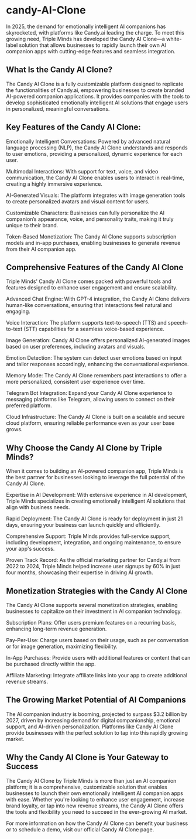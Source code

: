 # candy-AI-Clone
In 2025, the demand for emotionally intelligent AI companions has skyrocketed, with platforms like Candy.ai leading the charge. To meet this growing need, Triple Minds has developed the Candy AI Clone—a white-label solution that allows businesses to rapidly launch their own AI companion apps with cutting-edge features and seamless integration.

## What Is the Candy AI Clone?

The Candy AI Clone is a fully customizable platform designed to replicate the functionalities of Candy.ai, empowering businesses to create branded AI-powered companion applications. It provides companies with the tools to develop sophisticated emotionally intelligent AI solutions that engage users in personalized, meaningful conversations.

## Key Features of the Candy AI Clone:

Emotionally Intelligent Conversations: Powered by advanced natural language processing (NLP), the Candy AI Clone understands and responds to user emotions, providing a personalized, dynamic experience for each user.

Multimodal Interactions: With support for text, voice, and video communication, the Candy AI Clone enables users to interact in real-time, creating a highly immersive experience.

AI-Generated Visuals: The platform integrates with image generation tools to create personalized avatars and visual content for users.

Customizable Characters: Businesses can fully personalize the AI companion’s appearance, voice, and personality traits, making it truly unique to their brand.

Token-Based Monetization: The Candy AI Clone supports subscription models and in-app purchases, enabling businesses to generate revenue from their AI companion app.

## Comprehensive Features of the Candy AI Clone

Triple Minds' Candy AI Clone comes packed with powerful tools and features designed to enhance user engagement and ensure scalability.

Advanced Chat Engine: With GPT-4 integration, the Candy AI Clone delivers human-like conversations, ensuring that interactions feel natural and engaging.

Voice Interaction: The platform supports text-to-speech (TTS) and speech-to-text (STT) capabilities for a seamless voice-based experience.

Image Generation: Candy AI Clone offers personalized AI-generated images based on user preferences, including avatars and visuals.

Emotion Detection: The system can detect user emotions based on input and tailor responses accordingly, enhancing the conversational experience.

Memory Mode: The Candy AI Clone remembers past interactions to offer a more personalized, consistent user experience over time.

Telegram Bot Integration: Expand your Candy AI Clone experience to messaging platforms like Telegram, allowing users to connect on their preferred platform.

Cloud Infrastructure: The Candy AI Clone is built on a scalable and secure cloud platform, ensuring reliable performance even as your user base grows.

## Why Choose the Candy AI Clone by Triple Minds?

When it comes to building an AI-powered companion app, Triple Minds is the best partner for businesses looking to leverage the full potential of the Candy AI Clone.

Expertise in AI Development: With extensive experience in AI development, Triple Minds specializes in creating emotionally intelligent AI solutions that align with business needs.

Rapid Deployment: The Candy AI Clone is ready for deployment in just 21 days, ensuring your business can launch quickly and efficiently.

Comprehensive Support: Triple Minds provides full-service support, including development, integration, and ongoing maintenance, to ensure your app's success.

Proven Track Record: As the official marketing partner for Candy.ai from 2022 to 2024, Triple Minds helped increase user signups by 60% in just four months, showcasing their expertise in driving AI growth.

## Monetization Strategies with the Candy AI Clone

The Candy AI Clone supports several monetization strategies, enabling businesses to capitalize on their investment in AI companion technology.

Subscription Plans: Offer users premium features on a recurring basis, enhancing long-term revenue generation.

Pay-Per-Use: Charge users based on their usage, such as per conversation or for image generation, maximizing flexibility.

In-App Purchases: Provide users with additional features or content that can be purchased directly within the app.

Affiliate Marketing: Integrate affiliate links into your app to create additional revenue streams.

## The Growing Market Potential of AI Companions

The AI companion industry is booming, projected to surpass $3.2 billion by 2027, driven by increasing demand for digital companionship, emotional support, and AI-driven personalization. Platforms like Candy AI Clone provide businesses with the perfect solution to tap into this rapidly growing market.

## Why the Candy AI Clone is Your Gateway to Success

The Candy AI Clone by Triple Minds is more than just an AI companion platform; it is a comprehensive, customizable solution that enables businesses to launch their own emotionally intelligent AI companion apps with ease. Whether you're looking to enhance user engagement, increase brand loyalty, or tap into new revenue streams, the Candy AI Clone offers the tools and flexibility you need to succeed in the ever-growing AI market.

For more information on how the Candy AI Clone can benefit your business or to schedule a demo, visit our official Candy AI Clone page.
